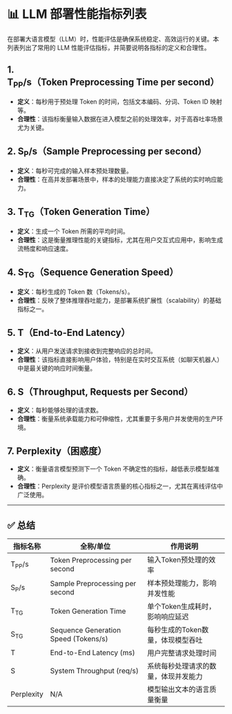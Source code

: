 # 📊 LLM 部署性能指标列表

在部署大语言模型（LLM）时，性能评估是确保系统稳定、高效运行的关键。本列表列出了常用的 LLM 性能评估指标，并简要说明各指标的定义和合理性。

## 1. **T<sub>PP</sub>/s（Token Preprocessing Time per second）**

- **定义**：每秒用于预处理 Token 的时间，包括文本编码、分词、Token ID 映射等。
- **合理性**：该指标衡量输入数据在进入模型之前的处理效率，对于高吞吐率场景尤为关键。

## 2. **S<sub>P</sub>/s（Sample Preprocessing per second）**

- **定义**：每秒可完成的输入样本预处理数量。
- **合理性**：在高并发部署场景中，样本的处理能力直接决定了系统的实时响应能力。

## 3. **T<sub>TG</sub>（Token Generation Time）**

- **定义**：生成一个 Token 所需的平均时间。
- **合理性**：这是衡量推理性能的关键指标，尤其在用户交互式应用中，影响生成流畅度和响应速度。

## 4. **S<sub>TG</sub>（Sequence Generation Speed）**

- **定义**：每秒生成的 Token 数（Tokens/s）。
- **合理性**：反映了整体推理吞吐能力，是部署系统扩展性（scalability）的基础指标之一。

## 5. **T（End-to-End Latency）**

- **定义**：从用户发送请求到接收到完整响应的总时间。
- **合理性**：该指标直接影响用户体验，特别是在实时交互系统（如聊天机器人）中是最关键的响应时间衡量。

## 6. **S（Throughput, Requests per Second）**

- **定义**：每秒能够处理的请求数。
- **合理性**：衡量系统承载能力和可伸缩性，尤其重要于多用户并发使用的生产环境。

## 7. **Perplexity（困惑度）**

- **定义**：衡量语言模型预测下一个 Token 不确定性的指标，越低表示模型越准确。
- **合理性**：Perplexity 是评价模型语言质量的核心指标之一，尤其在离线评估中广泛使用。

---

## ✅ 总结

| 指标名称        | 全称/单位                              | 作用说明                              |
|------------------|------------------------------------------|----------------------------------------|
| T<sub>PP</sub>/s | Token Preprocessing per second           | 输入Token预处理的效率                  |
| S<sub>P</sub>/s  | Sample Preprocessing per second          | 样本预处理能力，影响并发性能           |
| T<sub>TG</sub>   | Token Generation Time                    | 单个Token生成耗时，影响响应延迟        |
| S<sub>TG</sub>   | Sequence Generation Speed (Tokens/s)     | 每秒生成的Token数量，体现模型吞吐      |
| T                | End-to-End Latency (ms)                  | 用户完整请求处理时间                   |
| S                | System Throughput (req/s)                | 系统每秒处理请求的数量，体现并发能力    |
| Perplexity       | N/A                                      | 模型输出文本的语言质量衡量             |



